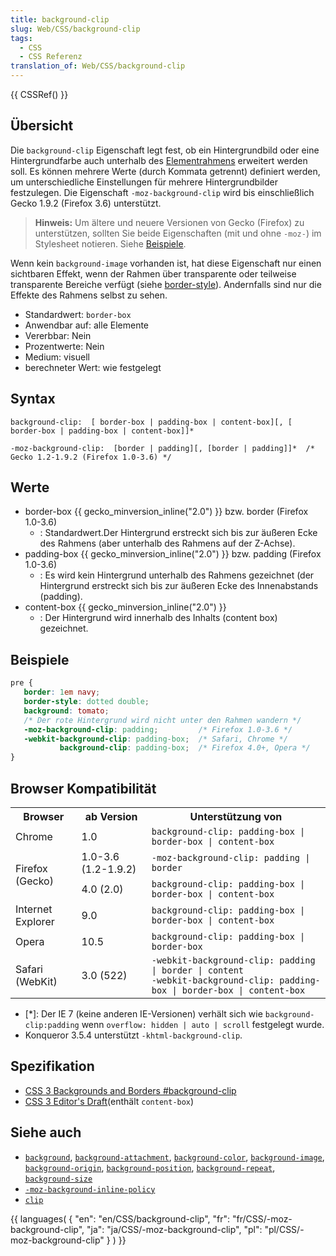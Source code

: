 ```yaml
---
title: background-clip
slug: Web/CSS/background-clip
tags:
  - CSS
  - CSS Referenz
translation_of: Web/CSS/background-clip
---
```

{{ CSSRef() }}

## Übersicht

Die `background-clip` Eigenschaft legt fest, ob ein Hintergrundbild oder eine Hintergrundfarbe auch unterhalb des [Elementrahmens](/de/CSS/border "de/CSS/border") erweitert werden soll. Es können mehrere Werte (durch Kommata getrennt) definiert werden, um unterschiedliche Einstellungen für mehrere Hintergrundbilder festzulegen.
Die Eigenschaft `-moz-background-clip` wird bis einschließlich Gecko 1.9.2 (Firefox 3.6) unterstützt.

> **Hinweis:** Um ältere und neuere Versionen von Gecko (Firefox) zu unterstützen, sollten Sie beide Eigenschaften (mit und ohne `-moz-`) im Stylesheet notieren. Siehe [Beispiele](#Beispiele).

Wenn kein `background-image` vorhanden ist, hat diese Eigenschaft nur einen sichtbaren Effekt, wenn der Rahmen über transparente oder teilweise transparente Bereiche verfügt (siehe [border-style](/de/CSS/border-style "de/CSS/border-style")). Andernfalls sind nur die Effekte des Rahmens selbst zu sehen.

- Standardwert: `border-box`
- Anwendbar auf: alle Elemente
- Vererbbar: Nein
- Prozentwerte: Nein
- Medium: visuell
- berechneter Wert: wie festgelegt

## Syntax

    background-clip:  [ border-box | padding-box | content-box][, [ border-box | padding-box | content-box]]*

    -moz-background-clip:  [border | padding][, [border | padding]]*  /* Gecko 1.2-1.9.2 (Firefox 1.0-3.6) */

## Werte

- border-box {{ gecko_minversion_inline("2.0") }} bzw. border (Firefox 1.0-3.6)
  - : Standardwert.Der Hintergrund erstreckt sich bis zur äußeren Ecke des Rahmens (aber unterhalb des Rahmens auf der Z-Achse).
- padding-box {{ gecko_minversion_inline("2.0") }} bzw. padding (Firefox 1.0-3.6)
  - : Es wird kein Hintergrund unterhalb des Rahmens gezeichnet (der Hintergrund erstreckt sich bis zur äußeren Ecke des Innenabstands (padding).
- content-box {{ gecko_minversion_inline("2.0") }}
  - : Der Hintergrund wird innerhalb des Inhalts (content box) gezeichnet.

## Beispiele

```css
pre {
   border: 1em navy;
   border-style: dotted double;
   background: tomato;
   /* Der rote Hintergrund wird nicht unter den Rahmen wandern */
   -moz-background-clip: padding;         /* Firefox 1.0-3.6 */
   -webkit-background-clip: padding-box;  /* Safari, Chrome */
           background-clip: padding-box;  /* Firefox 4.0+, Opera */
}
```

## Browser Kompatibilität

<table class="standard-table">
  <tbody>
    <tr>
      <th>Browser</th>
      <th>ab Version</th>
      <th>Unterstützung von</th>
    </tr>
    <tr>
      <td>Chrome</td>
      <td>1.0</td>
      <td>
        <code>background-clip: padding-box | border-box | content-box</code>
      </td>
    </tr>
    <tr>
      <td rowspan="2">Firefox (Gecko)</td>
      <td>1.0-3.6 (1.2-1.9.2)</td>
      <td><code>-moz-background-clip: padding | border</code></td>
    </tr>
    <tr>
      <td>4.0 (2.0)</td>
      <td>
        <code>background-clip: padding-box | border-box | content-box</code>
      </td>
    </tr>
    <tr>
      <td>Internet Explorer</td>
      <td>9.0</td>
      <td>
        <code>background-clip: padding-box | border-box | content-box</code>
      </td>
    </tr>
    <tr>
      <td>Opera</td>
      <td>10.5</td>
      <td><code>background-clip: padding-box | border-box</code></td>
    </tr>
    <tr>
      <td>Safari (WebKit)</td>
      <td>3.0 (522)</td>
      <td>
        <code>-webkit-background-clip: padding | border | content</code
        ><br /><code
          >-webkit-background-clip: padding-box | border-box | content-box</code
        >
      </td>
    </tr>
  </tbody>
</table>

- \[\*]: Der IE 7 (keine anderen IE-Versionen) verhält sich wie `background-clip:padding` wenn `overflow: hidden | auto | scroll` festgelegt wurde.
- Konqueror 3.5.4 unterstützt `-khtml-background-clip`.

## Spezifikation

- [CSS 3 Backgrounds and Borders #background-clip](http://www.w3.org/TR/css3-background/#the-background-clip)
- [CSS 3 Editor's Draft](http://dev.w3.org/csswg/css3-background/#the-background-clip)(enthält `content-box`)

## Siehe auch

- [`background`](/de/CSS/background "de/CSS/background"), [`background-attachment`](/de/CSS/background-attachment "de/CSS/background-attachment"), [`background-color`](/de/CSS/background-color "de/CSS/background-color"), [`background-image`](/de/CSS/background-image "de/CSS/background-image"), [`background-origin`](/de/CSS/background-origin "de/CSS/background-origin"), [`background-position`](/de/CSS/background-position "de/CSS/background-position"), [`background-repeat`](/de/CSS/background-repeat "de/CSS/background-repeat"), [`background-size`](/de/CSS/background-size "de/CSS/background-size")
- [`-moz-background-inline-policy`](/de/CSS/-moz-background-inline-policy "de/CSS/-moz-background-inline-policy")
- [`clip`](/de/CSS/clip "de/CSS/clip")

{{ languages( { "en": "en/CSS/background-clip", "fr": "fr/CSS/-moz-background-clip", "ja": "ja/CSS/-moz-background-clip", "pl": "pl/CSS/-moz-background-clip" } ) }}
